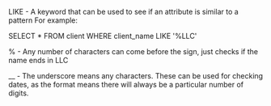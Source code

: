 LIKE - A keyword that can be used to see if an attribute is similar to a pattern
For example:

SELECT *
FROM client
WHERE client_name LIKE '%LLC'

% - Any number of characters can come before the sign, just checks if the name ends in LLC

__ - The underscore means any characters. These can be used for checking dates, as the format means there will always be a particular number of digits. 

